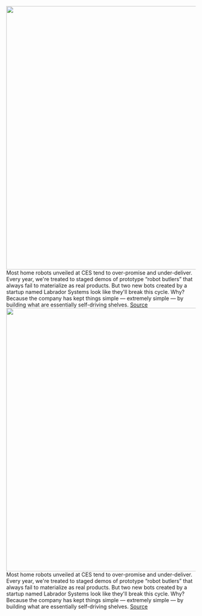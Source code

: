 <img src='https://cdn.vox-cdn.com/thumbor/mIz1itUVOqlTLW8sw8AWc8_bF44=/0x0:5100x3400/1200x0/filters:focal(0x0:5100x3400):no_upscale()/cdn.vox-cdn.com/uploads/chorus_asset/file/23144084/Kitchen_Scene___Press.jpg' width='700px' /><br/>
Most home robots unveiled at CES tend to over-promise and under-deliver. Every year, we're treated to staged demos of prototype “robot butlers” that always fail to materialize as real products. But two new bots created by a startup named Labrador Systems look like they'll break this cycle. Why? Because the company has kept things simple — extremely simple — by building what are essentially self-driving shelves.
<a href='https://www.theverge.com/2022/1/4/22858402/home-robot-labrador-caddie-retriever-smart-self-driving-shelf'> Source <a/><img src='https://cdn.vox-cdn.com/thumbor/mIz1itUVOqlTLW8sw8AWc8_bF44=/0x0:5100x3400/1200x0/filters:focal(0x0:5100x3400):no_upscale()/cdn.vox-cdn.com/uploads/chorus_asset/file/23144084/Kitchen_Scene___Press.jpg' width='700px' /><br/>
Most home robots unveiled at CES tend to over-promise and under-deliver. Every year, we're treated to staged demos of prototype “robot butlers” that always fail to materialize as real products. But two new bots created by a startup named Labrador Systems look like they'll break this cycle. Why? Because the company has kept things simple — extremely simple — by building what are essentially self-driving shelves.
<a href='https://www.theverge.com/2022/1/4/22858402/home-robot-labrador-caddie-retriever-smart-self-driving-shelf'> Source <a/>